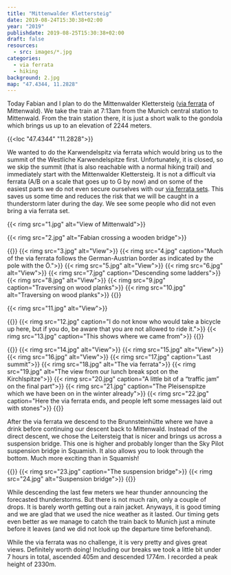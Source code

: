 ```yaml
---
title: "Mittenwalder Klettersteig"
date: 2019-08-24T15:30:38+02:00
year: "2019"
publishdate: 2019-08-25T15:30:38+02:00
draft: false
resources:
  - src: images/*.jpg
categories:
  - via ferrata
  - hiking
background: 2.jpg
map: "47.4344, 11.2828"
---
```


Today Fabian and I plan to do the Mittenwalder Klettersteig ([via
ferrata](https://en.wikipedia.org/wiki/Via_ferrata) of Mittenwald). We take the
train at 7:13am from the Munich central station to Mittenwald. From the train
station there, it is just a short walk to the gondola which brings us up to an
elevation of 2244 meters.

{{<loc "47.4344" "11.2828">}}

We wanted to do the Karwendelspitz via ferrata which would bring us to the
summit of the Westliche Karwendelspitze first. Unfortunately, it is closed, so
we skip the summit (that is also reachable with a normal hiking trail) and
immediately start with the Mittenwalder Klettersteig. It is not a difficult via
ferrata (A/B on a scale that goes up to G by now) and on some of the easiest
parts we do not even secure ourselves with our [via ferrata
sets](https://en.wikipedia.org/wiki/Via_ferrata#Via_ferrata_set). This saves us
some time and reduces the risk that we will be caught in a thunderstorm later
during the day. We see some people who did not even bring a via ferrata set.

{{< rimg src="1.jpg" alt="View of Mittenwald">}}

{{< rimg src="2.jpg" alt="Fabian crossing a wooden bridge">}}

{{<gallery>}}
{{< rimg src="3.jpg" alt="View">}}
{{< rimg src="4.jpg" caption="Much of the via ferrata follows the German-Austrian border as indicated by the pole with the Ö.">}}
{{< rimg src="5.jpg" alt="View">}}
{{< rimg src="6.jpg" alt="View">}}
{{< rimg src="7.jpg" caption="Descending some ladders">}}
{{< rimg src="8.jpg" alt="View">}}
{{< rimg src="9.jpg" caption="Traversing on wood planks">}}
{{< rimg src="10.jpg" alt="Traversing on wood planks">}}
{{</gallery>}}

{{< rimg src="11.jpg" alt="View">}}

{{<gallery large="true">}}
{{< rimg src="12.jpg" caption="I do not know who would take a bicycle up here, but if you do, be aware that you are not allowed to ride it.">}}
{{< rimg src="13.jpg" caption="This shows where we came from">}}
{{</gallery>}}

{{<gallery>}}
{{< rimg src="14.jpg" alt="View">}}
{{< rimg src="15.jpg" alt="View">}}
{{< rimg src="16.jpg" alt="View">}}
{{< rimg src="17.jpg" caption="Last summit">}}
{{< rimg src="18.jpg" alt="The via ferrata">}}
{{< rimg src="19.jpg" alt="The view from our lunch break spot on the Kirchlspitze">}}
{{< rimg src="20.jpg" caption="A little bit of a “traffic jam” on the final part">}}
{{< rimg src="21.jpg" caption="The Pleisenspitze which we have been on in the winter already">}}
{{< rimg src="22.jpg" caption="Here the via ferrata ends, and people left some messages laid out with stones">}}
{{</gallery>}}

After the via ferrata we descend to the Brunnsteinhütte where we have a drink
before continuing our descent back to Mittenwald. Instead of the direct descent,
we chose the Leitersteig that is nicer and brings us across a suspension bridge.
This one is higher and probably longer than the Sky Pilot suspension bridge in
Squamish. It also allows you to look through the bottom. Much more exciting than
in Squamish!

{{<gallery large="true">}}
{{< rimg src="23.jpg" caption="The suspension bridge">}}
{{< rimg src="24.jpg" alt="Suspension bridge">}}
{{</gallery>}}

While descending the last few meters we hear thunder announcing the forecasted
thunderstorms. But there is not much rain, only a couple of drops. It is barely
worth getting out a rain jacket. Anyways, it is good timing and we are glad that
we used the nice weather as it lasted. Our timing gets even better as we manage
to catch the train back to Munich just a minute before it leaves (and we did not
look up the departure time beforehand).

While the via ferrata was no challenge, it is very pretty and gives great views.
Definitely worth doing! Including our breaks we took a little bit under 7 hours
in total, ascended 405m and descended 1774m. I recorded a peak height of 2330m.
